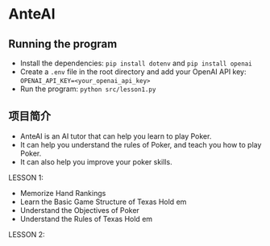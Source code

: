 # AnteAI
## Running the program
* Install the dependencies: `pip install dotenv` and `pip install openai`
* Create a `.env` file in the root directory and add your OpenAI API key: `OPENAI_API_KEY=<your_openai_api_key>`
* Run the program: `python src/lesson1.py`

## 项目简介
* AnteAI is an AI tutor that can help you learn to play Poker.
* It can help you understand the rules of Poker, and teach you how to play Poker.
* It can also help you improve your poker skills.

LESSON 1:
* Memorize Hand Rankings
* Learn the Basic Game Structure of Texas Hold em
* Understand the Objectives of Poker
* Understand the Rules of Texas Hold em


LESSON 2: